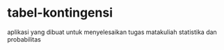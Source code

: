 # tabel-kontingensi

aplikasi yang dibuat untuk menyelesaikan tugas matakuliah statistika dan probabilitas
